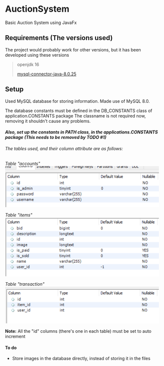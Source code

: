 # AuctionSystem
 Basic Auction System using JavaFx

## Requirements (The versions used)
The project would probably work for other versions, but it has been developed using these versions

> openjdk 16
> 
> [mysql-connector-java-8.0.25](https://dev.mysql.com/downloads/connector/j/)

## Setup
Used MySQL database for storing information. 
Made use of MySQL 8.0.

The database constants must be defined in the DB_CONSTANTS class of application.CONSTANTS package
The classname is not required now, removing it shouldn't cause any problems.


#### ***Also, set up the constants in PATH class, in the applications.CONSTANTS package (This needs to be removed by TODO #1)***


###### The tables used, and their column attribute are as follows:
_Table "accounts"_
![Accounts table](readme_images/table_accounts.png)

_Table "items"_
![Accounts table](readme_images/table_items.png)

_Table "transaction"_
![Accounts table](readme_images/table_transaction.png)

**Note:** All the "id" columns (there's one in each table) must be set to auto increment

#### To do

* Store images in the database directly, instead of storing it in the files



